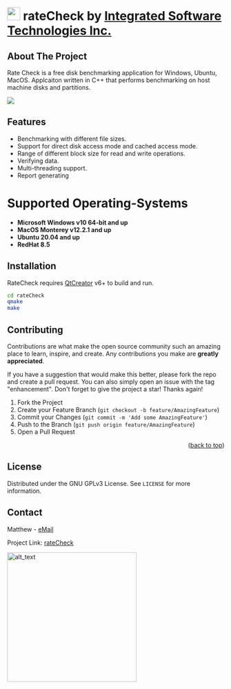 # [<img alt="" width="30x" src="https://static.wixstatic.com/media/b3d4ff_6d86c4d4b77245d8894a815b759ed7fd~mv2.png/v1/fill/w_132,h_119,al_c,usm_0.66_1.00_0.01,enc_auto/logo.png" />](https://integratedsw.tech) rateCheck by [Integrated Software Technologies Inc.](https://integratedsw.tech)


<!-- ABOUT THE PROJECT -->
## About The Project
Rate Check is a free disk benchmarking application for Windows, Ubuntu, MacOS. Applcaiton written in C++ that performs benchmarking on host machine disks and partitions.

[<img src="https://en.wikipedia.org/wiki/Qt_(software)#/media/File:Qt_logo_2016.svg" />](https://www.qt.io/)

## Features
- Benchmarking with different file sizes.
- Support for direct disk access mode and cached access mode.
- Range of different block size for read and write operations.
- Verifying data.
- Multi-threading support.
- Report generating

# Supported Operating-Systems
* **Microsoft Windows v10 64-bit and up**
* **MacOS Monterey v12.2.1 and up**
* **Ubuntu 20.04 and up**
* **RedHat 8.5**

## Installation

RateCheck requires [QtCreator](https://www.qt.io/) v6+ to build and run.


```sh
cd rateCheck
qmake
make
```

## Contributing

Contributions are what make the open source community such an amazing place to learn, inspire, and create. Any contributions you make are **greatly appreciated**.

If you have a suggestion that would make this better, please fork the repo and create a pull request. You can also simply open an issue with the tag "enhancement".
Don't forget to give the project a star! Thanks again!

1. Fork the Project
2. Create your Feature Branch (`git checkout -b feature/AmazingFeature`)
3. Commit your Changes (`git commit -m 'Add some AmazingFeature'`)
4. Push to the Branch (`git push origin feature/AmazingFeature`)
5. Open a Pull Request

<p align="right">(<a href="#top">back to top</a>)</p>


## License

Distributed under the GNU GPLv3 License. See `LICENSE` for more information.


## Contact

Matthew - [eMail](mailto:matt@integratedsw.tech?subject=rateCheck)

Project Link: [rateCheck](https://github.com/mathieeo/rateCheck)

[<img alt="alt_text" width="300x" src="https://static.wixstatic.com/media/b3d4ff_fd5635e886fa4ff1ab24e822f2fc4bbc~mv2.gif" />](https://integratedsw.tech)
